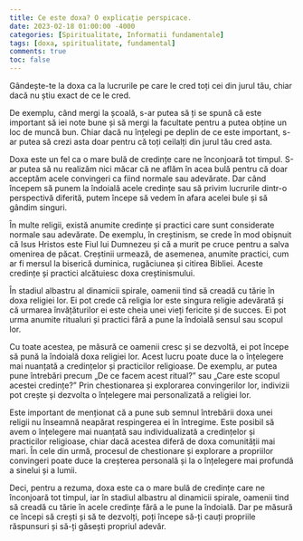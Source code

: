 ```yaml
---
title: Ce este doxa? O explicație perspicace.
date: 2023-02-18 01:00:00 -4000
categories: [Spiritualitate, Informatii fundamentale]
tags: [doxa, spiritualitate, fundamental]
comments: true
toc: false
---
```


Gândește-te la doxa ca la lucrurile pe care le cred toți cei din jurul tău, chiar dacă nu știu exact de ce le cred.

De exemplu, când mergi la școală, s-ar putea să ți se spună că este important să iei note bune și să mergi la facultate pentru a putea obține un loc de muncă bun. Chiar dacă nu înțelegi pe deplin de ce este important, s-ar putea să crezi asta doar pentru că toți ceilalți din jurul tău cred asta.

Doxa este un fel ca o mare bulă de credințe care ne înconjoară tot timpul. S-ar putea să nu realizăm nici măcar că ne aflăm în acea bulă pentru că doar acceptăm acele convingeri ca fiind normale sau adevărate. Dar când începem să punem la îndoială acele credințe sau să privim lucrurile dintr-o perspectivă diferită, putem începe să vedem în afara acelei bule și să gândim singuri.

În multe religii, există anumite credințe și practici care sunt considerate normale sau adevărate. De exemplu, în creștinism, se crede în mod obișnuit că Isus Hristos este Fiul lui Dumnezeu și că a murit pe cruce pentru a salva omenirea de păcat. Creștinii urmează, de asemenea, anumite practici, cum ar fi mersul la biserică duminica, rugăciunea și citirea Bibliei. Aceste credințe și practici alcătuiesc doxa creștinismului.

În stadiul albastru al dinamicii spirale, oamenii tind să creadă cu tărie în doxa religiei lor. Ei pot crede că religia lor este singura religie adevărată și că urmarea învățăturilor ei este cheia unei vieți fericite și de succes. Ei pot urma anumite ritualuri și practici fără a pune la îndoială sensul sau scopul lor.

Cu toate acestea, pe măsură ce oamenii cresc și se dezvoltă, ei pot începe să pună la îndoială doxa religiei lor. Acest lucru poate duce la o înțelegere mai nuanțată a credințelor și practicilor religioase. De exemplu, ar putea pune întrebări precum „De ce facem acest ritual?” sau „Care este scopul acestei credințe?” Prin chestionarea și explorarea convingerilor lor, indivizii pot crește și dezvolta o înțelegere mai personalizată a religiei lor.

Este important de menționat că a pune sub semnul întrebării doxa unei religii nu înseamnă neapărat respingerea ei în întregime. Este posibil să avem o înțelegere mai nuanțată sau individualizată a credințelor și practicilor religioase, chiar dacă acestea diferă de doxa comunității mai mari. În cele din urmă, procesul de chestionare și explorare a propriilor convingeri poate duce la creșterea personală și la o înțelegere mai profundă a sinelui și a lumii.

Deci, pentru a rezuma, doxa este ca o mare bulă de credințe care ne înconjoară tot timpul, iar în stadiul albastru al dinamicii spirale, oamenii tind să creadă cu tărie în acele credințe fără a le pune la îndoială. Dar pe măsură ce începi să crești și să te dezvolți, poți începe să-ți cauți propriile răspunsuri și să-ți găsești propriul adevăr.
